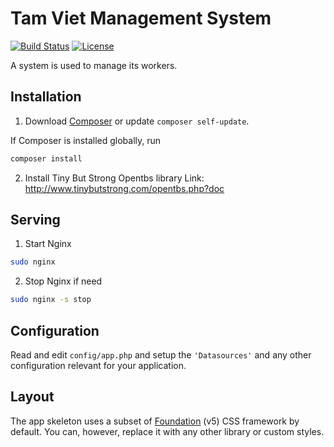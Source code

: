 # Tam Viet Management System

[![Build Status](https://img.shields.io/travis/cakephp/app/master.svg?style=flat-square)](https://travis-ci.org/cakephp/app)
[![License](https://img.shields.io/packagist/l/cakephp/app.svg?style=flat-square)](https://packagist.org/packages/cakephp/app)

A system is used to manage its workers.

## Installation

1. Download [Composer](https://getcomposer.org/doc/00-intro.md) or update `composer self-update`.

If Composer is installed globally, run

```bash
composer install
```

2. Install Tiny But Strong Opentbs library
Link: http://www.tinybutstrong.com/opentbs.php?doc

## Serving

1. Start Nginx

```bash
sudo nginx
```

2. Stop Nginx if need

```bash
sudo nginx -s stop
```

## Configuration

Read and edit `config/app.php` and setup the `'Datasources'` and any other
configuration relevant for your application.

## Layout

The app skeleton uses a subset of [Foundation](http://foundation.zurb.com/) (v5) CSS
framework by default. You can, however, replace it with any other library or
custom styles.
